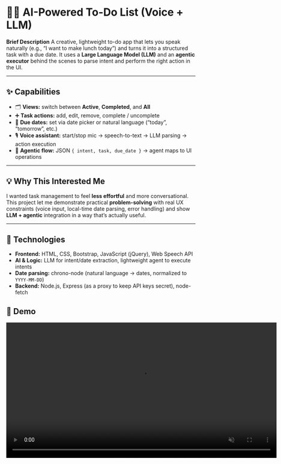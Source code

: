 # 🤖📝 AI-Powered To-Do List (Voice + LLM)

**Brief Description**
A creative, lightweight to-do app that lets you speak naturally (e.g., “I want to make lunch today”) and turns it into a structured task with a due date. It uses a **Large Language Model (LLM)** and an **agentic executor** behind the scenes to parse intent and perform the right action in the UI.

---

## ✨ Capabilities
- 🗂 **Views:** switch between **Active**, **Completed**, and **All**
- ➕ **Task actions:** add, edit, remove, complete / uncomplete
- 📅 **Due dates:** set via date picker or natural language (“today”, “tomorrow”, etc.)
- 🎙 **Voice assistant:** start/stop mic → speech-to-text → LLM parsing → action execution
- 🧠 **Agentic flow:** JSON `{ intent, task, due_date }` → agent maps to UI operations

---

## 💡 Why This Interested Me
I wanted task management to feel **less effortful** and more conversational. This project let me demonstrate practical **problem-solving** with real UX constraints (voice input, local-time date parsing, error handling) and show **LLM + agentic** integration in a way that’s actually useful.

---

## 🧰 Technologies
- **Frontend:** HTML, CSS, Bootstrap, JavaScript (jQuery), Web Speech API
- **AI & Logic:** LLM for intent/date extraction, lightweight agent to execute intents
- **Date parsing:** chrono-node (natural language → dates, normalized to `YYYY-MM-DD`)
- **Backend:** Node.js, Express (as a proxy to keep API keys secret), node-fetch


## 🎥 Demo

<video src="demo.mp4" 
       controls 
       loop 
       muted 
       playsinline 
       width="720">
  Your browser does not support the video tag. 
  <a href="demo.mp4">Download the demo</a>.
</video>


